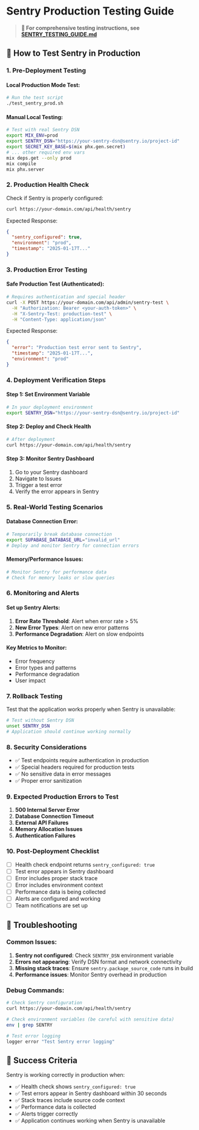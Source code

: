 # Sentry Production Testing Guide

> **📖 For comprehensive testing instructions, see [SENTRY_TESTING_GUIDE.md](./SENTRY_TESTING_GUIDE.md)**

## 🚀 How to Test Sentry in Production

### 1. **Pre-Deployment Testing**

#### Local Production Mode Test:
```bash
# Run the test script
./test_sentry_prod.sh
```

#### Manual Local Testing:
```bash
# Test with real Sentry DSN
export MIX_ENV=prod
export SENTRY_DSN="https://your-sentry-dsn@sentry.io/project-id"
export SECRET_KEY_BASE=$(mix phx.gen.secret)
# ... other required env vars
mix deps.get --only prod
mix compile
mix phx.server
```

### 2. **Production Health Check**

Check if Sentry is properly configured:
```bash
curl https://your-domain.com/api/health/sentry
```

Expected Response:
```json
{
  "sentry_configured": true,
  "environment": "prod",
  "timestamp": "2025-01-17T..."
}
```

### 3. **Production Error Testing**

#### Safe Production Test (Authenticated):
```bash
# Requires authentication and special header
curl -X POST https://your-domain.com/api/admin/sentry-test \
  -H "Authorization: Bearer <your-auth-token>" \
  -H "X-Sentry-Test: production-test" \
  -H "Content-Type: application/json"
```

Expected Response:
```json
{
  "error": "Production test error sent to Sentry",
  "timestamp": "2025-01-17T...",
  "environment": "prod"
}
```

### 4. **Deployment Verification Steps**

#### Step 1: Set Environment Variable
```bash
# In your deployment environment
export SENTRY_DSN="https://your-sentry-dsn@sentry.io/project-id"
```

#### Step 2: Deploy and Check Health
```bash
# After deployment
curl https://your-domain.com/api/health/sentry
```

#### Step 3: Monitor Sentry Dashboard
1. Go to your Sentry dashboard
2. Navigate to Issues
3. Trigger a test error
4. Verify the error appears in Sentry

### 5. **Real-World Testing Scenarios**

#### Database Connection Error:
```bash
# Temporarily break database connection
export SUPABASE_DATABASE_URL="invalid_url"
# Deploy and monitor Sentry for connection errors
```

#### Memory/Performance Issues:
```bash
# Monitor Sentry for performance data
# Check for memory leaks or slow queries
```

### 6. **Monitoring and Alerts**

#### Set up Sentry Alerts:
1. **Error Rate Threshold**: Alert when error rate > 5%
2. **New Error Types**: Alert on new error patterns
3. **Performance Degradation**: Alert on slow endpoints

#### Key Metrics to Monitor:
- Error frequency
- Error types and patterns
- Performance degradation
- User impact

### 7. **Rollback Testing**

Test that the application works properly when Sentry is unavailable:

```bash
# Test without Sentry DSN
unset SENTRY_DSN
# Application should continue working normally
```

### 8. **Security Considerations**

- ✅ Test endpoints require authentication in production
- ✅ Special headers required for production tests
- ✅ No sensitive data in error messages
- ✅ Proper error sanitization

### 9. **Expected Production Errors to Test**

1. **500 Internal Server Error**
2. **Database Connection Timeout**
3. **External API Failures**
4. **Memory Allocation Issues**
5. **Authentication Failures**

### 10. **Post-Deployment Checklist**

- [ ] Health check endpoint returns `sentry_configured: true`
- [ ] Test error appears in Sentry dashboard
- [ ] Error includes proper stack trace
- [ ] Error includes environment context
- [ ] Performance data is being collected
- [ ] Alerts are configured and working
- [ ] Team notifications are set up

## 🔧 Troubleshooting

### Common Issues:

1. **Sentry not configured**: Check `SENTRY_DSN` environment variable
2. **Errors not appearing**: Verify DSN format and network connectivity
3. **Missing stack traces**: Ensure `sentry.package_source_code` runs in build
4. **Performance issues**: Monitor Sentry overhead in production

### Debug Commands:
```bash
# Check Sentry configuration
curl https://your-domain.com/api/health/sentry

# Check environment variables (be careful with sensitive data)
env | grep SENTRY

# Test error logging
logger error "Test Sentry error logging"
```

## 🎯 Success Criteria

Sentry is working correctly in production when:
- ✅ Health check shows `sentry_configured: true`
- ✅ Test errors appear in Sentry dashboard within 30 seconds
- ✅ Stack traces include source code context
- ✅ Performance data is collected
- ✅ Alerts trigger correctly
- ✅ Application continues working when Sentry is unavailable